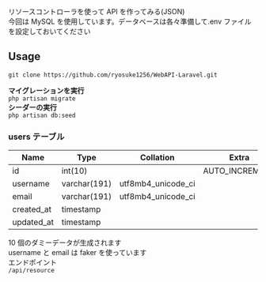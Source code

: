 リソースコントローラを使って API を作ってみる(JSON)  
今回は MySQL を使用しています。データベースは各々準備して.env ファイルを設定しておいてください

## Usage

`git clone https://github.com/ryosuke1256/WebAPI-Laravel.git`

**マイグレーションを実行**  
`php artisan migrate`  
**シーダーの実行**  
`php artisan db:seed`

### users テーブル

| Name       | Type         | Collation          | Extra          |
| ---------- | ------------ | ------------------ | -------------- |
| id         | int(10)      |                    | AUTO_INCREMENT |
| username   | varchar(191) | utf8mb4_unicode_ci |                |
| email      | varchar(191) | utf8mb4_unicode_ci |                |
| created_at | timestamp    |                    |                |
| updated_at | timestamp    |                    |                |

10 個のダミーデータが生成されます  
username と email は faker を使っています  
エンドポイント  
`/api/resource`
